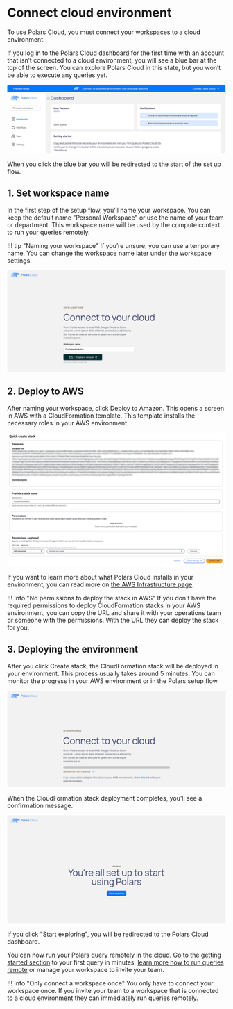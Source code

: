 # Connect cloud environment

To use Polars Cloud, you must connect your workspaces to a cloud environment.

If you log in to the Polars Cloud dashboard for the first time with an account that isn’t connected
to a cloud environment, you will see a blue bar at the top of the screen. You can explore Polars
Cloud in this state, but you won’t be able to execute any queries yet.

![An overview of the Polars Cloud dashboard showing a button to connect your cloud environment](https://raw.githubusercontent.com/pola-rs/polars-static/refs/heads/master/polars_cloud/connect-cloud/dashboard.png)

When you click the blue bar you will be redirected to the start of the set up flow.

## 1. Set workspace name

In the first step of the setup flow, you’ll name your workspace. You can keep the default name
"Personal Workspace" or use the name of your team or department. This workspace name will be used by
the compute context to run your queries remotely.

<!-- dprint-ignore-start -->

!!! tip "Naming your workspace"
    If you’re unsure, you can use a temporary name. You can change the workspace name later under the workspace settings.

<!-- dprint-ignore-end -->

![Connect your cloud screen where you can input a workspace name](https://raw.githubusercontent.com/pola-rs/polars-static/refs/heads/master/polars_cloud/connect-cloud/workspace-naming.png)

## 2. Deploy to AWS

After naming your workspace, click Deploy to Amazon. This opens a screen in AWS with a
CloudFormation template. This template installs the necessary roles in your AWS environment.

![CloudFormation stack image as step of the setupflow](https://raw.githubusercontent.com/pola-rs/polars-static/refs/heads/master/polars_cloud/connect-cloud/cloudformation.png)

If you want to learn more about what Polars Cloud installs in your environment, you can read more on
[the AWS Infrastructure page](providers/aws/infra.md).

<!-- dprint-ignore-start -->
!!! info "No permissions to deploy the stack in AWS"
    If you don't have the required permissions to deploy CloudFormation stacks in your AWS environment, you can copy the URL and share it with your operations team or someone with the permissions. With the URL they can deploy the stack for you.
<!-- dprint-ignore-end -->

## 3. Deploying the environment

After you click Create stack, the CloudFormation stack will be deployed in your environment. This
process usually takes around 5 minutes. You can monitor the progress in your AWS environment or in
the Polars setup flow.

![Progress screen in the set up flow](https://raw.githubusercontent.com/pola-rs/polars-static/refs/heads/master/polars_cloud/connect-cloud/progress-page.png)

When the CloudFormation stack deployment completes, you’ll see a confirmation message.

![Final screen of the set up flow indication successful deployment](https://raw.githubusercontent.com/pola-rs/polars-static/refs/heads/master/polars_cloud/connect-cloud/successful-setup.png)

If you click "Start exploring", you will be redirected to the Polars Cloud dashboard.

You can now run your Polars query remotely in the cloud. Go to the
[getting started section](quickstart.md) to your first query in minutes,
[learn more how to run queries remote](run/compute-context.md) or manage your workspace to invite
your team.

<!-- dprint-ignore-start -->

!!! info "Only connect a workspace once"
    You only have to connect your workspace once. If you invite your team to a workspace that is connected to a cloud environment they can immediately run queries remotely.

<!-- dprint-ignore-end -->
